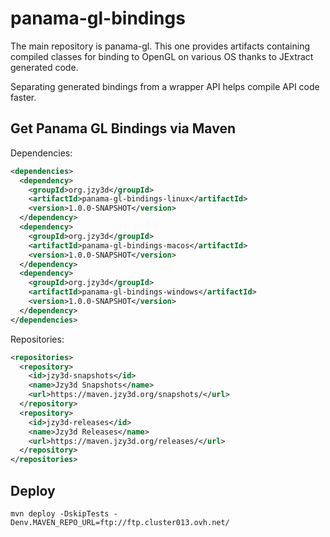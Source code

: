 # panama-gl-bindings

The main repository is panama-gl. This one provides artifacts containing compiled classes for binding to OpenGL on various OS thanks to JExtract generated code.

Separating generated bindings from a wrapper API helps compile API code faster.

## Get Panama GL Bindings via Maven

Dependencies:
```xml
<dependencies>
  <dependency>
    <groupId>org.jzy3d</groupId>
    <artifactId>panama-gl-bindings-linux</artifactId>
    <version>1.0.0-SNAPSHOT</version>
  </dependency>
  <dependency>
    <groupId>org.jzy3d</groupId>
    <artifactId>panama-gl-bindings-macos</artifactId>
    <version>1.0.0-SNAPSHOT</version>
  </dependency>
  <dependency>
    <groupId>org.jzy3d</groupId>
    <artifactId>panama-gl-bindings-windows</artifactId>
    <version>1.0.0-SNAPSHOT</version>
  </dependency>
</dependencies>
```

Repositories:
```xml
<repositories>
  <repository>
    <id>jzy3d-snapshots</id>
    <name>Jzy3d Snapshots</name>
    <url>https://maven.jzy3d.org/snapshots/</url>
  </repository>
  <repository>
    <id>jzy3d-releases</id>
    <name>Jzy3d Releases</name>
    <url>https://maven.jzy3d.org/releases/</url>
  </repository>
</repositories>
```

## Deploy

```
mvn deploy -DskipTests -Denv.MAVEN_REPO_URL=ftp://ftp.cluster013.ovh.net/                                                                
```
